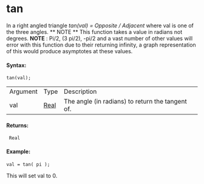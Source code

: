 # tan

In a right angled triangle *tan(val) = Opposite / Adjacent* where val is
one of the three angles. ** NOTE ** This function takes a value in
radians not degrees. **NOTE** : Pi/2, (3 pi/2), -pi/2 and a vast number
of other values will error with this function due to their returning
infinity, a graph representation of this would produce asymptotes at
these values.

#### Syntax:

``` gml
tan(val);
```

|          |                                                                         |                                                  |
|----------|-------------------------------------------------------------------------|--------------------------------------------------|
| Argument | Type                                                                    | Description                                      |
| val      |  [Real](../../../../../GameMaker_Language/GML_Overview/Data_Types)  | The angle (in radians) to return the tangent of. |

#### Returns:

``` gml
 Real
```

#### Example:

``` gml
val = tan( pi );
```

This will set val to 0.

